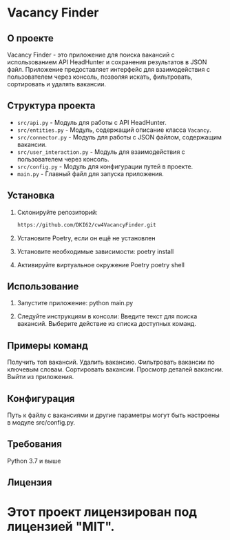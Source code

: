 # Vacancy Finder

## О проекте

Vacancy Finder - это приложение для поиска вакансий с использованием API HeadHunter и сохранения результатов в JSON
файл. Приложение предоставляет интерфейс для взаимодействия с пользователем через консоль, позволяя искать, фильтровать,
сортировать и удалять вакансии.

## Структура проекта

- `src/api.py` - Модуль для работы с API HeadHunter.
- `src/entities.py` - Модуль, содержащий описание класса `Vacancy`.
- `src/connector.py` - Модуль для работы с JSON файлом, содержащим вакансии.
- `src/user_interaction.py` - Модуль для взаимодействия с пользователем через консоль.
- `src/config.py` - Модуль для конфигурации путей в проекте.
- `main.py` - Главный файл для запуска приложения.

## Установка

1. Склонируйте репозиторий:
   ```bash
   https://github.com/DKI62/cw4VacancyFinder.git 
2. Установите Poetry, если он ещё не установлен

3. Установите необходимые зависимости:
   poetry install
4. Активируйте виртуальное окружение Poetry
   poetry shell

## Использование

1. Запустите приложение:
   python main.py

2. Следуйте инструкциям в консоли:
   Введите текст для поиска вакансий.
   Выберите действие из списка доступных команд.

## Примеры команд

Получить топ вакансий.
Удалить вакансию.
Фильтровать вакансии по ключевым словам.
Сортировать вакансии.
Просмотр деталей вакансии.
Выйти из приложения.

## Конфигурация

Путь к файлу с вакансиями и другие параметры могут быть настроены в модуле src/config.py.

## Требования

Python 3.7 и выше

## Лицензия

# Этот проект лицензирован под лицензией "MIT". #